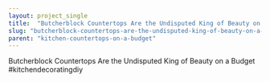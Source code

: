 ```yaml
---
layout: project_single
title:  "Butcherblock Countertops Are the Undisputed King of Beauty on a Budget #kitchendecoratingdiy"
slug: "butcherblock-countertops-are-the-undisputed-king-of-beauty-on-a-budget-kitchendecoratingdiy"
parent: "kitchen-countertops-on-a-budget"
---
```

Butcherblock Countertops Are the Undisputed King of Beauty on a Budget #kitchendecoratingdiy